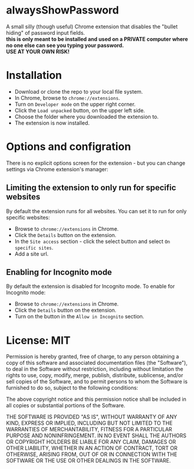 # alwaysShowPassword
A small silly (though useful) Chrome extension that disables the "bullet hiding" of password input fields. <br>
**this is only meant to be installed and used on a PRIVATE computer where no one else can see you typing your password.** <br> 
**USE AT YOUR OWN RISK!** <br>

# Installation
* Download or clone the repo to your local file system.
* In Chrome, browse to `chrome://extensions`.
* Turn on `Developer mode` on the upper right corner.
* Click the `Load unpacked` button, on the upper left side.
* Choose the folder where you downloaded the extension to.
* The extension is now installed.

# Options and configration
There is no explicit options screen for the extension - but you can change settings via Chrome extension's manager:
## Limiting the extension to only run for specific websites
By default the extension runs for all websites. You can set it to run for only specific websites:
* Browse to `chrome://extensions` in Chrome.
* Click the `Details` button on the extension.
* In the `Site access` section - click the select button and select `On specific sites`.
* Add a site url.
## Enabling for Incognito mode
By default the extension is disabled for Incognito mode.
To enable for Incognito mode:
* Browse to `chrome://extensions` in Chrome.
* Click the `Details` button on the extension.
* Turn on the button in the `Allow in Incognito` section.

# License: MIT

Permission is hereby granted, free of charge, to any person obtaining a copy of this software and associated documentation files (the "Software"), to deal in the Software without restriction, including without limitation the rights to use, copy, modify, merge, publish, distribute, sublicense, and/or sell copies of the Software, and to permit persons to whom the Software is furnished to do so, subject to the following conditions:

The above copyright notice and this permission notice shall be included in all copies or substantial portions of the Software.

THE SOFTWARE IS PROVIDED "AS IS", WITHOUT WARRANTY OF ANY KIND, EXPRESS OR IMPLIED, INCLUDING BUT NOT LIMITED TO THE WARRANTIES OF MERCHANTABILITY, FITNESS FOR A PARTICULAR PURPOSE AND NONINFRINGEMENT. IN NO EVENT SHALL THE AUTHORS OR COPYRIGHT HOLDERS BE LIABLE FOR ANY CLAIM, DAMAGES OR OTHER LIABILITY, WHETHER IN AN ACTION OF CONTRACT, TORT OR OTHERWISE, ARISING FROM, OUT OF OR IN CONNECTION WITH THE SOFTWARE OR THE USE OR OTHER DEALINGS IN THE SOFTWARE.


